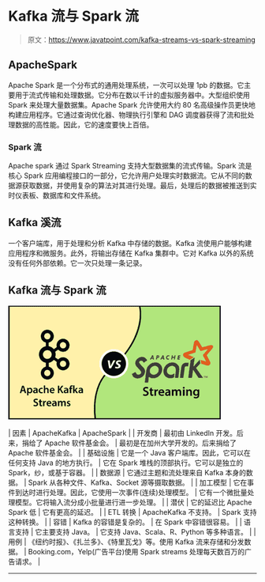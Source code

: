 # Kafka 流与 Spark 流

> 原文：<https://www.javatpoint.com/kafka-streams-vs-spark-streaming>

## ApacheSpark

Apache Spark 是一个分布式的通用处理系统，一次可以处理 1pb 的数据。它主要用于流式传输和处理数据。它分布在数以千计的虚拟服务器中。大型组织使用 Spark 来处理大量数据集。Apache Spark 允许使用大约 80 名高级操作员更快地构建应用程序。它通过查询优化器、物理执行引擎和 DAG 调度器获得了流和批处理数据的高性能。因此，它的速度要快上百倍。

### Spark 流

Apache spark 通过 Spark Streaming 支持大型数据集的流式传输。Spark 流是核心 Spark 应用编程接口的一部分，它允许用户处理实时数据流。它从不同的数据源获取数据，并使用复杂的算法对其进行处理。最后，处理后的数据被推送到实时仪表板、数据库和文件系统。

## Kafka 溪流

一个客户端库，用于处理和分析 Kafka 中存储的数据。Kafka 流使用户能够构建应用程序和微服务。此外，将输出存储在 Kafka 集群中。它对 Kafka 以外的系统没有任何外部依赖。它一次只处理一条记录。

## Kafka 流与 Spark 流

![Kafka Streams vs Spark Streaming](img/97602e57398451e14dfad2f2dd01367b.png)

| 因素 | ApacheKafka | ApacheSpark |
| 开发商 | 最初由 LinkedIn 开发。后来，捐给了 Apache 软件基金会。 | 最初是在加州大学开发的。后来捐给了 Apache 软件基金会。 |
| 基础设施 | 它是一个 Java 客户端库。因此，它可以在任何支持 Java 的地方执行。 | 它在 Spark 堆栈的顶部执行。它可以是独立的 Spark，纱，或基于容器。 |
| 数据源 | 它通过主题和流处理来自 Kafka 本身的数据。 | Spark 从各种文件、Kafka、Socket 源等摄取数据。 |
| 加工模型 | 它在事件到达时进行处理。因此，它使用一次事件(连续)处理模型。 | 它有一个微批量处理模型。它将输入流分成小批量进行进一步处理。 |
| 潜伏 | 它的延迟比 Apache Spark 低 | 它有更高的延迟。 |
| ETL 转换 | ApacheKafka 不支持。 | Spark 支持这种转换。 |
| 容错 | Kafka 的容错是复杂的。 | 在 Spark 中容错很容易。 |
| 语言支持 | 它主要支持 Java。 | 它支持 Java、Scala、R、Python 等多种语言。 |
| 用例 | 《纽约时报》、《扎兰多》、《特里瓦戈》等。使用 Kafka 流来存储和分发数据。 | Booking.com，Yelp(广告平台)使用 Spark streams 处理每天数百万的广告请求。 |

* * *